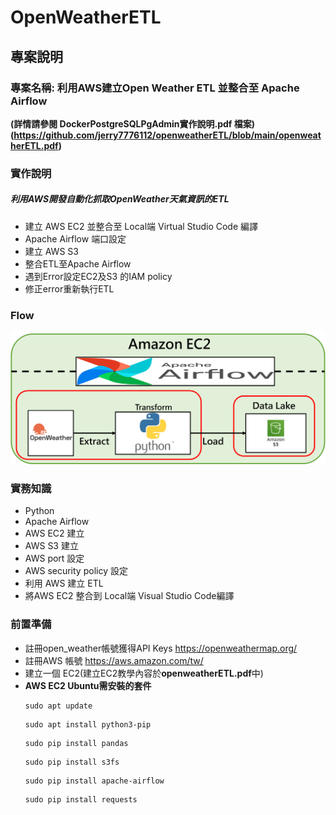 # OpenWeatherETL
## 專案說明
### 專案名稱: 利用AWS建立Open Weather ETL 並整合至 Apache Airflow
**(詳情請參閱 DockerPostgreSQLPgAdmin實作說明.pdf 檔案)**
**(<https://github.com/jerry7776112/openweatherETL/blob/main/openweatherETL.pdf>)**
### 實作說明
##### 利用AWS開發自動化抓取OpenWeather天氣資訊的ETL
* 建立 AWS EC2 並整合至 Local端 Virtual Studio Code 編譯
* Apache Airflow 端口設定
* 建立 AWS S3
* 整合ETL至Apache Airflow 
* 遇到Error設定EC2及S3 的IAM policy
* 修正error重新執行ETL 

### Flow
![flowchart](https://github.com/jerry7776112/openweatherETL/blob/main/flow/openweatherETLflow.png "flowchart")

### 實務知識
* Python
* Apache Airflow
* AWS EC2 建立
* AWS S3 建立
* AWS port 設定
* AWS security policy 設定
* 利用 AWS 建立 ETL
* 將AWS EC2 整合到 Local端 Visual Studio Code編譯

### 前置準備
* 註冊open_weather帳號獲得API Keys
<https://openweathermap.org/>
* 註冊AWS 帳號
<https://aws.amazon.com/tw/>
* 建立一個 EC2(建立EC2教學內容於**openweatherETL.pdf**中)
* **AWS EC2 Ubuntu需安裝的套件**
  ```
  sudo apt update
  ```
  ```
  sudo apt install python3-pip
  ```
  ```
  sudo pip install pandas
  ```
  ```
  sudo pip install s3fs
  ```
  ```
  sudo pip install apache-airflow
  ```
  ```
  sudo pip install requests
  ```

